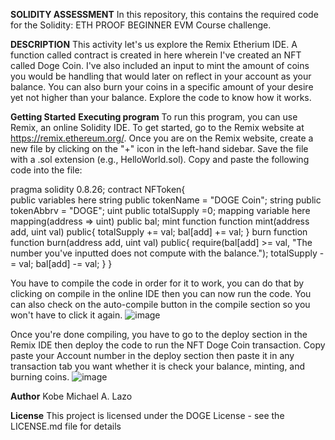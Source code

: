 **SOLIDITY ASSESSMENT**
In this repository, this contains the required code for the Solidity: ETH PROOF BEGINNER EVM Course challenge. 

**DESCRIPTION**
This activity let's us explore the Remix Etherium IDE. A function called contract is created in here wherein I've created an NFT called Doge Coin.
I've also included an input to mint the amount of coins you would be handling that would later on reflect in your account as your balance.
You can also burn your coins in a specific amount of your desire yet not higher than your balance.
Explore the code to know how it works.

**Getting Started**
**Executing program**
To run this program, you can use Remix, an online Solidity IDE. To get started, go to the Remix website at https://remix.ethereum.org/.
Once you are on the Remix website, create a new file by clicking on the "+" icon in the left-hand sidebar. Save the file with a .sol extension (e.g., HelloWorld.sol). Copy and paste the following code into the file:

pragma solidity 0.8.26;
contract NFToken{   
    public variables here
        string public tokenName = "DOGE Coin";
        string public tokenAbbrv = "DOGE";
        uint public totalSupply =0;
    mapping variable here
        mapping(address => uint) public bal;
    mint function
        function mint(address add, uint val) public{
            totalSupply += val;
            bal[add] += val;
        }
    burn function
        function burn(address add, uint val) public{
            require(bal[add] >= val, "The number you've inputted does not compute with the balance.");
                totalSupply -= val;
                bal[add] -= val;
        }
     }

You have to compile the code in order for it to work, you can do that by clicking on compile in the online IDE then you can now run the code. You can also check on the auto-compile button in the compile section so you won't have to click it again.
![image](https://github.com/alpha-doge/NTC-LAZO-Solidity_Assessment/assets/125114021/b02a1abc-aaaa-4878-b4b0-bbb221245b97)

Once you're done compiling, you have to go to the deploy section in the Remix IDE then deploy the code to run the NFT Doge Coin transaction.
Copy paste your Account number in the deploy section then paste it in any transaction tab you want whether it is check your balance, minting, and burning coins.
![image](https://github.com/alpha-doge/NTC-LAZO-Solidity_Assessment/assets/125114021/3febdf57-594c-4f5b-ae78-8cf6aee1892a)

**Author**
Kobe Michael A. Lazo

**License**
This project is licensed under the DOGE License - see the LICENSE.md file for details
